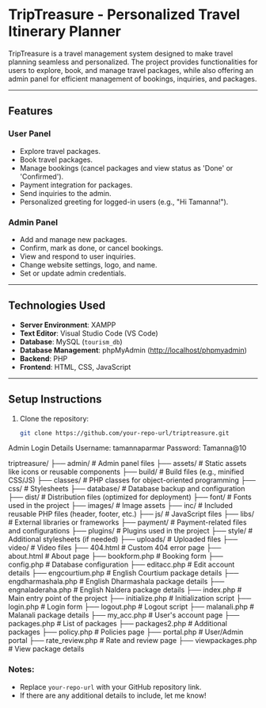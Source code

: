 # TripTreasure - Personalized Travel Itinerary Planner

TripTreasure is a travel management system designed to make travel planning seamless and personalized. The project provides functionalities for users to explore, book, and manage travel packages, while also offering an admin panel for efficient management of bookings, inquiries, and packages.

---

## Features

### User Panel
- Explore travel packages.
- Book travel packages.
- Manage bookings (cancel packages and view status as 'Done' or 'Confirmed').
- Payment integration for packages.
- Send inquiries to the admin.
- Personalized greeting for logged-in users (e.g., "Hi Tamanna!").

### Admin Panel
- Add and manage new packages.
- Confirm, mark as done, or cancel bookings.
- View and respond to user inquiries.
- Change website settings, logo, and name.
- Set or update admin credentials.

---

## Technologies Used

- **Server Environment**: XAMPP
- **Text Editor**: Visual Studio Code (VS Code)
- **Database**: MySQL (`tourism_db`)
- **Database Management**: phpMyAdmin ([http://localhost/phpmyadmin](http://localhost/phpmyadmin))
- **Backend**: PHP
- **Frontend**: HTML, CSS, JavaScript

---

## Setup Instructions

1. Clone the repository:
   ```bash
   git clone https://github.com/your-repo-url/triptreasure.git

Admin Login Details
Username: tamannaparmar
Password: Tamanna@10



triptreasure/
├── admin/             # Admin panel files
├── assets/            # Static assets like icons or reusable components
├── build/             # Build files (e.g., minified CSS/JS)
├── classes/           # PHP classes for object-oriented programming
├── css/               # Stylesheets
├── database/          # Database backup and configuration
├── dist/              # Distribution files (optimized for deployment)
├── font/              # Fonts used in the project
├── images/            # Image assets
├── inc/               # Included reusable PHP files (header, footer, etc.)
├── js/                # JavaScript files
├── libs/              # External libraries or frameworks
├── payment/           # Payment-related files and configurations
├── plugins/           # Plugins used in the project
├── style/             # Additional stylesheets (if needed)
├── uploads/           # Uploaded files
├── video/             # Video files
├── 404.html           # Custom 404 error page
├── about.html         # About page
├── bookform.php       # Booking form
├── config.php         # Database configuration
├── editacc.php        # Edit account details
├── engcourtium.php    # English Courtium package details
├── engdharmashala.php # English Dharmashala package details
├── engnaladeraha.php  # English Naldera package details
├── index.php          # Main entry point of the project
├── initialize.php     # Initialization script
├── login.php          # Login form
├── logout.php         # Logout script
├── malanali.php       # Malanali package details
├── my_acc.php         # User's account page
├── packages.php       # List of packages
├── packages2.php      # Additional packages
├── policy.php         # Policies page
├── portal.php         # User/Admin portal
├── rate_review.php    # Rate and review page
├── viewpackages.php   # View package details





### Notes:
- Replace `your-repo-url` with your GitHub repository link.
- If there are any additional details to include, let me know!
